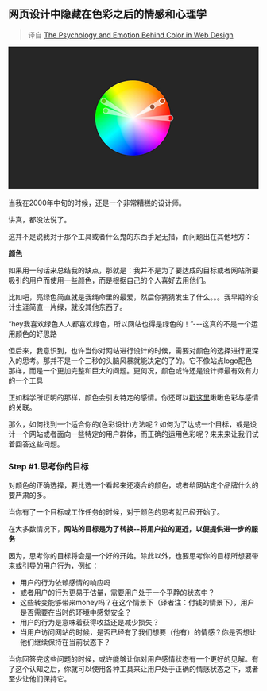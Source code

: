 ## 网页设计中隐藏在色彩之后的情感和心理学

> 译自 [The Psychology and Emotion Behind Color in Web Design](http://blogs.adobe.com/dreamweaver/2015/10/the-psychology-and-emotion-behind-color-in-web-design.html)

![dw_coloremotion](../../image/ThePsychologyandEmotionBehindColorInWebDesign.png)

当我在2000年中旬的时候，还是一个非常糟糕的设计师。

讲真，都没法说了。

这并不是说我对于那个工具或者什么鬼的东西手足无措，而问题出在其他地方：

**颜色**

如果用一句话来总结我的缺点，那就是：我并不是为了要达成的目标或者网站所要吸引的用户而使用一些颜色，而是根据自己的个人喜好去用他们。

比如吧，亮绿色简直就是我绳命里的最爱，然后你猜猜发生了什么。。。我早期的设计生涯简直一片绿，就没其他东西了。

“hey我喜欢绿色人人都喜欢绿色，所以网站也得是绿色的！”---这真的不是一个运用颜色的好思路

但后来，我意识到，也许当你对网站进行设计的时候，需要对颜色的选择进行更深入的思考。那并不是一个三秒的头脑风暴就能决定的了的。它不像站点logo配色那样，而是一个更加完整和巨大的问题。更何况，颜色或许还是设计师最有效有力的一个工具

正如科学所证明的那样，颜色会引发特定的感情。你还可以[戳这里](http://www.informationisbeautiful.net/visualizations/colours-in-cultures/)瞅瞅色彩与感情的关联。

那么，如何找到一个适合你的(色彩设计)方法呢？如何为了达成一个目标，或是设计一个网站或者面向一些特定的用户群体，而正确的运用色彩呢？来来来让我们试着回答这些问题。

### Step #1.思考你的目标

对颜色的正确选择，要比选一个看起来还凑合的颜色，或者给网站定个品牌什么的要严肃的多。

当你有了一个目标或工作任务的时候，对于颜色的思考就已经开始了。

在大多数情况下，**网站的目标是为了转换--将用户拉的更近，以便提供进一步的服务**

因为，思考你的目标将会是一个好的开始。除此以外，也要思考你的目标所想要带来或引导的用户行为，例如：

  - 用户的行为依赖感情的响应吗
  - 或者用户的行为更易于估量，需要用户处于一个平静的状态中？
  - 这些转变能够带来money吗？在这个情景下（译者注：付钱的情景下），用户是否需要在当时的环境中感觉安全？
  - 用户的行为是意味着获得收益还是减少损失？
  - 当用户访问网站的时候，是否已经有了我们想要（他有）的情感？你是否想让他们继续保持在当前状态下？

当你回答完这些问题的时候，或许能够让你对用户感情状态有一个更好的见解。有了这个认知之后，你就可以使用各种工具来让用户处于正确的情感状态之下，或者至少让他们保持它。

